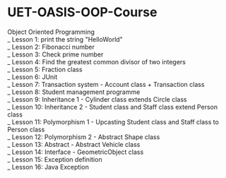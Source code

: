 # UET-OASIS-OOP-Course
Object Oriented Programming <br>
_ Lesson 1: print the string "HelloWorld" <br>
_ Lesson 2: Fibonacci number <br>
_ Lesson 3: Check prime number <br>
_ Lesson 4: Find the greatest common divisor of two integers <br>
_ Lesson 5: Fraction class <br>
_ Lesson 6: JUnit <br>
_ Lesson 7: Transaction system - Account class + Transaction class <br>
_ Lesson 8: Student management programme <br>
_ Lesson 9: Inheritance 1 - Cylinder class extends Circle class <br>
_ Lesson 10: Inheritance 2 - Student class and Staff class extend Person class <br>
_ Lesson 11: Polymorphism 1 - Upcasting Student class and Staff class to Person class <br>
_ Lesson 12: Polymorphism 2 - Abstract Shape class <br>
_ Lesson 13: Abstract - Abstract Vehicle class <br>
_ Lesson 14: Interface - GeometricObject class <br>
_ Lesson 15: Exception definition <br>
_ Lesson 16: Java Exception <br>

